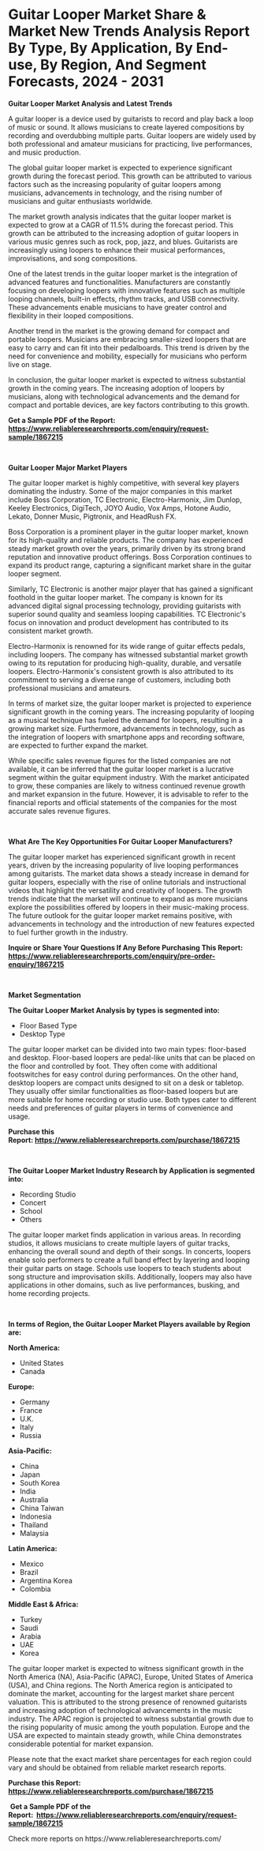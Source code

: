 <p><h1>Guitar Looper Market Share & Market New Trends Analysis Report By Type, By Application, By End-use, By Region, And Segment Forecasts, 2024 - 2031</h1></p><p><strong>Guitar Looper Market Analysis and Latest Trends</strong></p>
<p><p>A guitar looper is a device used by guitarists to record and play back a loop of music or sound. It allows musicians to create layered compositions by recording and overdubbing multiple parts. Guitar loopers are widely used by both professional and amateur musicians for practicing, live performances, and music production.</p><p>The global guitar looper market is expected to experience significant growth during the forecast period. This growth can be attributed to various factors such as the increasing popularity of guitar loopers among musicians, advancements in technology, and the rising number of musicians and guitar enthusiasts worldwide.</p><p>The market growth analysis indicates that the guitar looper market is expected to grow at a CAGR of 11.5% during the forecast period. This growth can be attributed to the increasing adoption of guitar loopers in various music genres such as rock, pop, jazz, and blues. Guitarists are increasingly using loopers to enhance their musical performances, improvisations, and song compositions.</p><p>One of the latest trends in the guitar looper market is the integration of advanced features and functionalities. Manufacturers are constantly focusing on developing loopers with innovative features such as multiple looping channels, built-in effects, rhythm tracks, and USB connectivity. These advancements enable musicians to have greater control and flexibility in their looped compositions.</p><p>Another trend in the market is the growing demand for compact and portable loopers. Musicians are embracing smaller-sized loopers that are easy to carry and can fit into their pedalboards. This trend is driven by the need for convenience and mobility, especially for musicians who perform live on stage.</p><p>In conclusion, the guitar looper market is expected to witness substantial growth in the coming years. The increasing adoption of loopers by musicians, along with technological advancements and the demand for compact and portable devices, are key factors contributing to this growth.</p></p>
<p><strong>Get a Sample PDF of the Report:&nbsp; <a href="https://www.reliableresearchreports.com/enquiry/request-sample/1867215">https://www.reliableresearchreports.com/enquiry/request-sample/1867215</a></strong></p>
<p>&nbsp;</p>
<p><strong>Guitar Looper Major Market Players</strong></p>
<p><p>The guitar looper market is highly competitive, with several key players dominating the industry. Some of the major companies in this market include Boss Corporation, TC Electronic, Electro-Harmonix, Jim Dunlop, Keeley Electronics, DigiTech, JOYO Audio, Vox Amps, Hotone Audio, Lekato, Donner Music, Pigtronix, and HeadRush FX.</p><p>Boss Corporation is a prominent player in the guitar looper market, known for its high-quality and reliable products. The company has experienced steady market growth over the years, primarily driven by its strong brand reputation and innovative product offerings. Boss Corporation continues to expand its product range, capturing a significant market share in the guitar looper segment.</p><p>Similarly, TC Electronic is another major player that has gained a significant foothold in the guitar looper market. The company is known for its advanced digital signal processing technology, providing guitarists with superior sound quality and seamless looping capabilities. TC Electronic's focus on innovation and product development has contributed to its consistent market growth.</p><p>Electro-Harmonix is renowned for its wide range of guitar effects pedals, including loopers. The company has witnessed substantial market growth owing to its reputation for producing high-quality, durable, and versatile loopers. Electro-Harmonix's consistent growth is also attributed to its commitment to serving a diverse range of customers, including both professional musicians and amateurs.</p><p>In terms of market size, the guitar looper market is projected to experience significant growth in the coming years. The increasing popularity of looping as a musical technique has fueled the demand for loopers, resulting in a growing market size. Furthermore, advancements in technology, such as the integration of loopers with smartphone apps and recording software, are expected to further expand the market.</p><p>While specific sales revenue figures for the listed companies are not available, it can be inferred that the guitar looper market is a lucrative segment within the guitar equipment industry. With the market anticipated to grow, these companies are likely to witness continued revenue growth and market expansion in the future. However, it is advisable to refer to the financial reports and official statements of the companies for the most accurate sales revenue figures.</p></p>
<p>&nbsp;</p>
<p><strong>What Are The Key Opportunities For Guitar Looper Manufacturers?</strong></p>
<p><p>The guitar looper market has experienced significant growth in recent years, driven by the increasing popularity of live looping performances among guitarists. The market data shows a steady increase in demand for guitar loopers, especially with the rise of online tutorials and instructional videos that highlight the versatility and creativity of loopers. The growth trends indicate that the market will continue to expand as more musicians explore the possibilities offered by loopers in their music-making process. The future outlook for the guitar looper market remains positive, with advancements in technology and the introduction of new features expected to fuel further growth in the industry.</p></p>
<p><strong>Inquire or Share Your Questions If Any Before Purchasing This Report: <a href="https://www.reliableresearchreports.com/enquiry/pre-order-enquiry/1867215">https://www.reliableresearchreports.com/enquiry/pre-order-enquiry/1867215</a></strong></p>
<p>&nbsp;</p>
<p><strong>Market Segmentation</strong></p>
<p><strong>The Guitar Looper Market Analysis by types is segmented into:</strong></p>
<p><ul><li>Floor Based Type</li><li>Desktop Type</li></ul></p>
<p><p>The guitar looper market can be divided into two main types: floor-based and desktop. Floor-based loopers are pedal-like units that can be placed on the floor and controlled by foot. They often come with additional footswitches for easy control during performances. On the other hand, desktop loopers are compact units designed to sit on a desk or tabletop. They usually offer similar functionalities as floor-based loopers but are more suitable for home recording or studio use. Both types cater to different needs and preferences of guitar players in terms of convenience and usage.</p></p>
<p><strong>Purchase this Report:&nbsp;<a href="https://www.reliableresearchreports.com/purchase/1867215">https://www.reliableresearchreports.com/purchase/1867215</a></strong></p>
<p>&nbsp;</p>
<p><strong>The Guitar Looper Market Industry Research by Application is segmented into:</strong></p>
<p><ul><li>Recording Studio</li><li>Concert</li><li>School</li><li>Others</li></ul></p>
<p><p>The guitar looper market finds application in various areas. In recording studios, it allows musicians to create multiple layers of guitar tracks, enhancing the overall sound and depth of their songs. In concerts, loopers enable solo performers to create a full band effect by layering and looping their guitar parts on stage. Schools use loopers to teach students about song structure and improvisation skills. Additionally, loopers may also have applications in other domains, such as live performances, busking, and home recording projects.</p></p>
<p>&nbsp;</p>
<p><strong>In terms of Region, the Guitar Looper Market Players available by Region are:</strong></p>
<p>
    <p> <strong> North America: </strong>
        <ul>
            <li>United States</li>
            <li>Canada</li>
        </ul>
        </p> 
    <p> <strong> Europe: </strong>
        <ul>
            <li>Germany</li>
            <li>France</li>
            <li>U.K.</li>
            <li>Italy</li>
            <li>Russia</li>
        </ul>
        </p> 
    <p> <strong> Asia-Pacific: </strong>
        <ul>
            <li>China</li>
            <li>Japan</li>
            <li>South Korea</li>
            <li>India</li>
            <li>Australia</li>
            <li>China Taiwan</li>
            <li>Indonesia</li>
            <li>Thailand</li>
            <li>Malaysia</li>
        </ul>
        </p> 
    <p> <strong> Latin America: </strong>
        <ul>
            <li>Mexico</li>
            <li>Brazil</li>
            <li>Argentina Korea</li>
            <li>Colombia</li>
        </ul>
        </p> 
    <p> <strong> Middle East & Africa: </strong>
        <ul>
            <li>Turkey</li>
            <li>Saudi</li>
            <li>Arabia</li>
            <li>UAE</li>
            <li>Korea</li>
        </ul>
    </p>
    </p>
<p><p>The guitar looper market is expected to witness significant growth in the North America (NA), Asia-Pacific (APAC), Europe, United States of America (USA), and China regions. The North America region is anticipated to dominate the market, accounting for the largest market share percent valuation. This is attributed to the strong presence of renowned guitarists and increasing adoption of technological advancements in the music industry. The APAC region is projected to witness substantial growth due to the rising popularity of music among the youth population. Europe and the USA are expected to maintain steady growth, while China demonstrates considerable potential for market expansion.</p><p>Please note that the exact market share percentages for each region could vary and should be obtained from reliable market research reports.</p></p>
<p><strong>Purchase this Report: <a href="https://www.reliableresearchreports.com/purchase/1867215">https://www.reliableresearchreports.com/purchase/1867215</a></strong></p>
<p>&nbsp;<strong>Get a Sample PDF of the Report:&nbsp;&nbsp;<a href="https://www.reliableresearchreports.com/enquiry/request-sample/1867215">https://www.reliableresearchreports.com/enquiry/request-sample/1867215</a></strong></p>
<p><strong></strong></p>
<p>Check more reports on https://www.reliableresearchreports.com/</p>